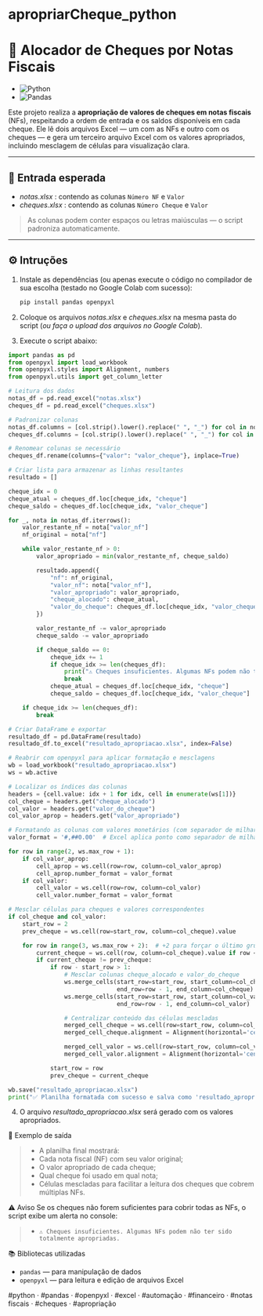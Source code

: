 # apropriarCheque_python
# 🧾 Alocador de Cheques por Notas Fiscais #
- ![Python](https://img.shields.io/badge/Python-3776AB?style=for-the-badge&logo=python&logoColor=white)
- ![Pandas](https://img.shields.io/badge/Pandas-150458?logo=pandas&logoColor=white)

Este projeto realiza a **apropriação de valores de cheques em notas fiscais** (NFs), respeitando a ordem de entrada e os saldos disponíveis em cada cheque. Ele lê dois arquivos Excel — um com as NFs e outro com os cheques — e gera um terceiro arquivo Excel com os valores apropriados, incluindo mesclagem de células para visualização clara.

---

## 📂 Entrada esperada

- *notas.xlsx* : contendo as colunas `Número NF` e `Valor`
- *cheques.xlsx* : contendo as colunas `Número Cheque` e `Valor`

> As colunas podem conter espaços ou letras maiúsculas — o script padroniza automaticamente.

---

## ⚙️ Intruções

1. Instale as dependências (ou apenas execute o código no compilador de sua escolha (testado no Google Colab com sucesso):
   ```bash
   pip install pandas openpyxl


2. Coloque os arquivos *notas.xlsx* e *cheques.xlsx* na mesma pasta do script (*ou faça o upload dos arquivos no Google Colab*).


3. Execute o script abaixo:
```python
import pandas as pd
from openpyxl import load_workbook
from openpyxl.styles import Alignment, numbers
from openpyxl.utils import get_column_letter

# Leitura dos dados
notas_df = pd.read_excel("notas.xlsx")
cheques_df = pd.read_excel("cheques.xlsx")

# Padronizar colunas
notas_df.columns = [col.strip().lower().replace(" ", "_") for col in notas_df.columns]
cheques_df.columns = [col.strip().lower().replace(" ", "_") for col in cheques_df.columns]

# Renomear colunas se necessário
cheques_df.rename(columns={"valor": "valor_cheque"}, inplace=True)

# Criar lista para armazenar as linhas resultantes
resultado = []

cheque_idx = 0
cheque_atual = cheques_df.loc[cheque_idx, "cheque"]
cheque_saldo = cheques_df.loc[cheque_idx, "valor_cheque"]

for _, nota in notas_df.iterrows():
    valor_restante_nf = nota["valor_nf"]
    nf_original = nota["nf"]

    while valor_restante_nf > 0:
        valor_apropriado = min(valor_restante_nf, cheque_saldo)

        resultado.append({
            "nf": nf_original,
            "valor_nf": nota["valor_nf"],
            "valor_apropriado": valor_apropriado,
            "cheque_alocado": cheque_atual,
            "valor_do_cheque": cheques_df.loc[cheque_idx, "valor_cheque"]
        })

        valor_restante_nf -= valor_apropriado
        cheque_saldo -= valor_apropriado

        if cheque_saldo == 0:
            cheque_idx += 1
            if cheque_idx >= len(cheques_df):
                print("⚠️ Cheques insuficientes. Algumas NFs podem não ter sido totalmente apropriadas.")
                break
            cheque_atual = cheques_df.loc[cheque_idx, "cheque"]
            cheque_saldo = cheques_df.loc[cheque_idx, "valor_cheque"]

    if cheque_idx >= len(cheques_df):
        break

# Criar DataFrame e exportar
resultado_df = pd.DataFrame(resultado)
resultado_df.to_excel("resultado_apropriacao.xlsx", index=False)

# Reabrir com openpyxl para aplicar formatação e mesclagens
wb = load_workbook("resultado_apropriacao.xlsx")
ws = wb.active

# Localizar os índices das colunas
headers = {cell.value: idx + 1 for idx, cell in enumerate(ws[1])}
col_cheque = headers.get("cheque_alocado")
col_valor = headers.get("valor_do_cheque")
col_valor_aprop = headers.get("valor_apropriado")

# Formatando as colunas com valores monetários (com separador de milhar, vírgula como decimal)
valor_format = '#,##0.00'  # Excel aplica ponto como separador de milhar, mas isso será formatado conforme local do Excel

for row in range(2, ws.max_row + 1):
    if col_valor_aprop:
        cell_aprop = ws.cell(row=row, column=col_valor_aprop)
        cell_aprop.number_format = valor_format
    if col_valor:
        cell_valor = ws.cell(row=row, column=col_valor)
        cell_valor.number_format = valor_format

# Mesclar células para cheques e valores correspondentes
if col_cheque and col_valor:
    start_row = 2
    prev_cheque = ws.cell(row=start_row, column=col_cheque).value

    for row in range(3, ws.max_row + 2):  # +2 para forçar o último grupo
        current_cheque = ws.cell(row, column=col_cheque).value if row <= ws.max_row else None
        if current_cheque != prev_cheque:
            if row - start_row > 1:
                # Mesclar colunas cheque_alocado e valor_do_cheque
                ws.merge_cells(start_row=start_row, start_column=col_cheque,
                               end_row=row - 1, end_column=col_cheque)
                ws.merge_cells(start_row=start_row, start_column=col_valor,
                               end_row=row - 1, end_column=col_valor)

                # Centralizar conteúdo das células mescladas
                merged_cell_cheque = ws.cell(row=start_row, column=col_cheque)
                merged_cell_cheque.alignment = Alignment(horizontal='center', vertical='center')

                merged_cell_valor = ws.cell(row=start_row, column=col_valor)
                merged_cell_valor.alignment = Alignment(horizontal='center', vertical='center')

            start_row = row
            prev_cheque = current_cheque

wb.save("resultado_apropriacao.xlsx")
print("✅ Planilha formatada com sucesso e salva como 'resultado_apropriacao.xlsx'")
```

4. O arquivo *resultado_apropriacao.xlsx* será gerado com os valores apropriados.


📌 Exemplo de saída
> - A planilha final mostrará:
> - Cada nota fiscal (NF) com seu valor original;
> - O valor apropriado de cada cheque;
> - Qual cheque foi usado em qual nota;
> - Células mescladas para facilitar a leitura dos cheques que cobrem múltiplas NFs.


⚠️ Aviso
Se os cheques não forem suficientes para cobrir todas as NFs, o script exibe um alerta no console:
> - `⚠️ Cheques insuficientes. Algumas NFs podem não ter sido totalmente apropriadas.`


📚 Bibliotecas utilizadas
- `pandas` — para manipulação de dados
- `openpyxl` — para leitura e edição de arquivos Excel

#python · #pandas · #openpyxl · #excel · #automação · #financeiro · #notas fiscais · #cheques · #apropriação

